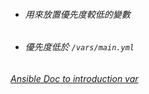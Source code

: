 * ###### 用來放置優先度較低的變數
* ###### 優先度低於 ` /vars/main.yml `
###### [Ansible Doc to introduction var](https://docs.ansible.com/ansible/latest/playbook_guide/playbooks_variables.html#variable-precedence-where-should-i-put-a-variable)